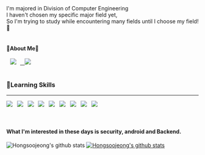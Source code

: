 
<div align="left">
I'm majored in Division of Computer Engineering<br>
I haven't chosen my specific major field yet,<br>
So I'm trying to study while encountering many fields until I choose my field!🚀<br>
</div>
    


<br>
<div align="left">
<h4><b>🤍About Me🤍</b></h4>
    

<a href="https://www.notion.so/Records-about-me-9ee833cf6d9346fdbfa9ca9b7fca1731">
    <img 
        src="http://img.shields.io/badge/-Notion-black?style=flat&logo=Notion&link=https://www.notion.so/Records-about-me-9ee833cf6d9346fdbfa9ca9b7fca1731"
        style="height : auto; margin-left : 10px; margin-right : 10px;"/> &nbsp

    
    
<a href="https://source-coding.tistory.com/">
    <img 
        src="https://img.shields.io/static/v1?label=blog&message=TISTORY&color=9cf&link=https://www.notion.so/Records-about-me-9ee833cf6d9346fdbfa9ca9b7fca1731"/></a> &nbsp

<br>
<br>
<div align="left">
<h3><b>💪Learning Skills</b></h3>
<hr>
<img src="https://img.shields.io/badge/HTML5-E34F26?style=flat-square&logo=HTML5&logoColor=white"/></a> &nbsp
<img src="https://img.shields.io/badge/CSS3-1572B6?style=flat-square&logo=CSS3&logoColor=white"/></a> &nbsp
<img src="https://img.shields.io/badge/-Django-0B6138?style=flat&logo=Django&logoColor=white"/></a> &nbsp 
<img src="https://img.shields.io/badge/JavaScript-F7DF1E?style=flat-square&logo=JavaScript&logoColor=white"/></a> &nbsp
<img src="https://img.shields.io/badge/Java-FFBF00?style=flat-square&logo=Java&logoColor=white"/></a> &nbsp
<img src="https://img.shields.io/badge/Android-3DDC84?style=flat-square&logo=Android&logoColor=white"/></a> &nbsp
<img src="https://img.shields.io/badge/C-00599C?style=flat-square&logo=c%2B%2B&logoColor=white"/></a> &nbsp 
<img src="https://img.shields.io/badge/C++-01A9DB?style=flat-square&logo=c%2B%2B&logoColor=white"/></a> &nbsp 
<img src="https://img.shields.io/badge/-Python-000000?style=flat&logo=Python&logoColor=white"/></a> &nbsp 
</div>

<br>
<br>

<h4>What I'm interested in these days is security, android and Backend.</h4>


![Hongsoojeong's github stats](https://github-readme-stats.vercel.app/api?username=Hongsoojeong&show_icons=true)
[![Hongsoojeong's github stats](https://github-readme-stats.vercel.app/api/top-langs/?username=Hongsoojeong&show_icons=true&hide_border=true&title_color=004386&icon_color=004386&layout=compact)](https://github.com/Hongsoojeong)
